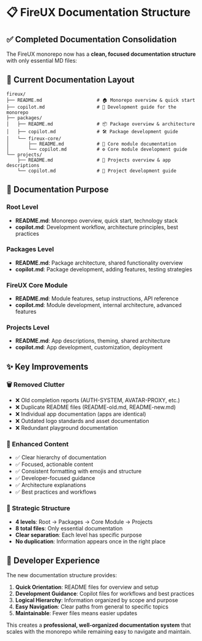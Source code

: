 # 📋 FireUX Documentation Structure

## ✅ Completed Documentation Consolidation

The FireUX monorepo now has a **clean, focused documentation structure** with only essential MD files:

## 📁 Current Documentation Layout

```
fireux/
├── README.md                    # 🏠 Monorepo overview & quick start
├── copilot.md                   # 🤖 Development guide for the monorepo
├── packages/
│   ├── README.md                # 📦 Package overview & architecture
│   ├── copilot.md               # 🛠️ Package development guide
│   └── fireux-core/
│       ├── README.md            # 🎯 Core module documentation
│       └── copilot.md           # ⚙️ Core module development guide
└── projects/
    ├── README.md                # 🎨 Projects overview & app descriptions
    └── copilot.md               # 🚀 Project development guide
```

## 🎯 Documentation Purpose

### Root Level

- **README.md**: Monorepo overview, quick start, technology stack
- **copilot.md**: Development workflow, architecture principles, best practices

### Packages Level

- **README.md**: Package architecture, shared functionality overview
- **copilot.md**: Package development, adding features, testing strategies

### FireUX Core Module

- **README.md**: Module features, setup instructions, API reference
- **copilot.md**: Module development, internal architecture, advanced features

### Projects Level

- **README.md**: App descriptions, theming, shared architecture
- **copilot.md**: App development, customization, deployment

## ✨ Key Improvements

### 🗑️ Removed Clutter

- ❌ Old completion reports (AUTH-SYSTEM, AVATAR-PROXY, etc.)
- ❌ Duplicate README files (README-old.md, README-new.md)
- ❌ Individual app documentation (apps are identical)
- ❌ Outdated logo standards and asset documentation
- ❌ Redundant playground documentation

### 📝 Enhanced Content

- ✅ Clear hierarchy of documentation
- ✅ Focused, actionable content
- ✅ Consistent formatting with emojis and structure
- ✅ Developer-focused guidance
- ✅ Architecture explanations
- ✅ Best practices and workflows

### 🎯 Strategic Structure

- **4 levels**: Root → Packages → Core Module → Projects
- **8 total files**: Only essential documentation
- **Clear separation**: Each level has specific purpose
- **No duplication**: Information appears once in the right place

## 🚀 Developer Experience

The new documentation structure provides:

1. **Quick Orientation**: README files for overview and setup
2. **Development Guidance**: Copilot files for workflows and best practices
3. **Logical Hierarchy**: Information organized by scope and purpose
4. **Easy Navigation**: Clear paths from general to specific topics
5. **Maintainable**: Fewer files means easier updates

This creates a **professional, well-organized documentation system** that scales with the monorepo while remaining easy to navigate and maintain.
